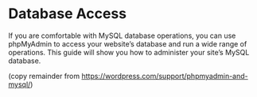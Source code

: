 # Database Access

If you are comfortable with MySQL database operations, you can use phpMyAdmin to access your website’s database and run a wide range of operations. This guide will show you how to administer your site’s MySQL database.

(copy remainder from https://wordpress.com/support/phpmyadmin-and-mysql/)
